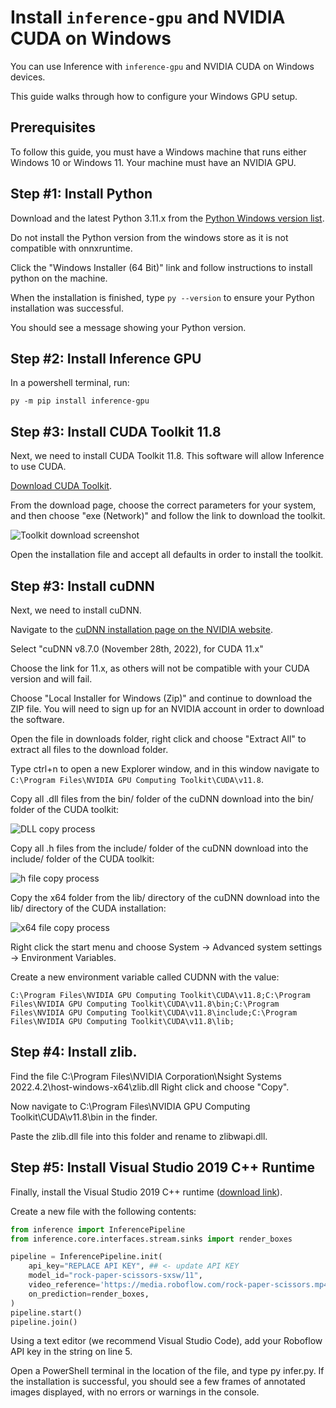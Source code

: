 # Install `inference-gpu` and NVIDIA CUDA on Windows

You can use Inference with `inference-gpu` and NVIDIA CUDA on Windows devices.

This guide walks through how to configure your Windows GPU setup.

## Prerequisites

To follow this guide, you must have a Windows machine that runs either Windows 10 or Windows 11. Your machine must have an NVIDIA GPU.

## Step #1: Install Python

Download and the latest Python 3.11.x from the [Python Windows version list](https://www.python.org/downloads/windows/).

Do not install the Python version from the windows store as it is not compatible with onnxruntime.

Click the "Windows Installer (64 Bit)" link and follow instructions to install python on the machine.

When the installation is finished, type `py --version` to ensure your Python installation was successful.

You should see a message showing your Python version.

## Step #2: Install Inference GPU

In a powershell terminal, run:

```
py -m pip install inference-gpu
```

## Step #3: Install CUDA Toolkit 11.8

Next, we need to install CUDA Toolkit 11.8. This software will allow Inference to use CUDA.

[Download CUDA Toolkit](https://developer.nvidia.com/cuda-11-8-0-download-archive?target_os=Windows&target_arch=x86_64).

From the download page, choose the correct parameters for your system, and then choose "exe (Network)" and follow the link to download the toolkit.

![Toolkit download screenshot](https://media.roboflow.com/cuda_toolkit_windows/toolkit.png)

Open the installation file and accept all defaults in order to install the toolkit.

## Step #3: Install cuDNN

Next, we need to install cuDNN.

Navigate to the [cuDNN installation page on the NVIDIA website](https://developer.nvidia.com/rdp/cudnn-archive).

Select "cuDNN v8.7.0 (November 28th, 2022), for CUDA 11.x"

Choose the link for 11.x, as others will not be compatible with your CUDA version and will fail.

Choose "Local Installer for Windows (Zip)" and continue to download the ZIP file. You will need to sign up for an NVIDIA account in order to download the software.

Open the file in downloads folder, right click and choose "Extract All" to extract all files to the download folder.

Type ctrl+n to open a new Explorer window, and in this window navigate to `C:\Program Files\NVIDIA GPU Computing Toolkit\CUDA\v11.8`.

Copy all .dll files from the bin/ folder of the cuDNN download into the bin/ folder of the CUDA toolkit:

![DLL copy process](https://media.roboflow.com/cuda_toolkit_windows/dll.png)

Copy all .h files from the include/ folder of the cuDNN download into the include/ folder of the CUDA toolkit:

![h file copy process](https://media.roboflow.com/cuda_toolkit_windows/h.png)

Copy the x64 folder from the lib/ directory of the cuDNN download into the lib/ directory of the CUDA installation:

![x64 file copy process](https://media.roboflow.com/cuda_toolkit_windows/x64.png)

Right click the start menu and choose System → Advanced system settings → Environment Variables.

Create a new environment variable called CUDNN with the value:

```
C:\Program Files\NVIDIA GPU Computing Toolkit\CUDA\v11.8;C:\Program Files\NVIDIA GPU Computing Toolkit\CUDA\v11.8\bin;C:\Program Files\NVIDIA GPU Computing Toolkit\CUDA\v11.8\include;C:\Program Files\NVIDIA GPU Computing Toolkit\CUDA\v11.8\lib;
```

## Step #4: Install zlib.

Find the file C:\Program Files\NVIDIA Corporation\Nsight Systems 2022.4.2\host-windows-x64\zlib.dll Right click and choose "Copy".

Now navigate to C:\Program Files\NVIDIA GPU Computing Toolkit\CUDA\v11.8\bin in the finder.

Paste the zlib.dll file into this folder and rename to zlibwapi.dll.

## Step #5: Install Visual Studio 2019 C++ Runtime

Finally, install the Visual Studio 2019 C++ runtime ([download link](https://aka.ms/vs/17/release/vc_redist.x64.exe)).

Create a new file with the following contents:

```python
from inference import InferencePipeline
from inference.core.interfaces.stream.sinks import render_boxes

pipeline = InferencePipeline.init(
    api_key="REPLACE API KEY", ## <- update API KEY
    model_id="rock-paper-scissors-sxsw/11",
    video_reference='https://media.roboflow.com/rock-paper-scissors.mp4',
    on_prediction=render_boxes,
)
pipeline.start()
pipeline.join()
```

Using a text editor (we recommend Visual Studio Code), add your Roboflow API key in the string on line 5.

Open a PowerShell terminal in the location of the file, and type py infer.py. If the installation is successful, you should see a few frames of annotated images displayed, with no errors or warnings in the console.
